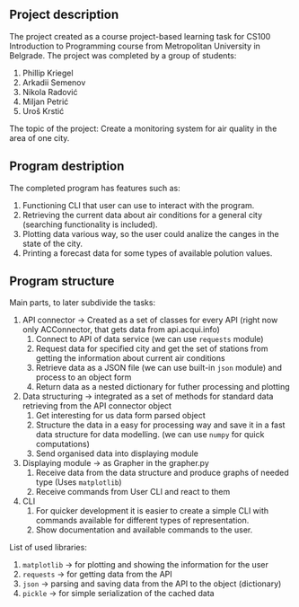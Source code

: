 ## Project description
The project created as a course project-based learning task
for CS100 Introduction to Programming course from Metropolitan University in Belgrade.
The project was completed by a group of students:
1. Phillip Kriegel
2. Arkadii Semenov
3. Nikola Radović
4. Miljan Petrić
5. Uroš Krstić

The topic of the project: Create a monitoring system for air quality in the area of one city.

## Program destription
The completed program has features such as:
1. Functioning CLI that user can use to interact with the program.
2. Retrieving the current data about air conditions for a general city (searching functionality is included).
3. Plotting data various way, so the user could analize the canges in the state of the city.
4. Printing a forecast data for some types of available polution values.

## Program structure
Main parts, to later subdivide the tasks:
1. API connector -> Created as a set of classes for every API (right now only ACConnector, that gets data from api.acqui.info)
    1. Connect to API of data service (we can use `requests` module)
    2. Request data for specified city and get the set of stations from getting the information about current air conditions
    3. Retrieve data as a JSON file (we can use built-in `json` module) and process to an object form
    5. Return data as a nested dictionary for futher processing and plotting
2. Data structuring -> integrated as a set of methods for standard data retrieving from the API connector object
    1. Get interesting for us data form parsed object
    2. Structure the data in a easy for processing way and save it in a fast data structure for data modelling. (we can use `numpy` for quick computations)
    3. Send organised data into displaying module
3. Displaying module -> as Grapher in the grapher.py
    1. Receive data from the data structure and produce graphs of needed type (Uses `matplotlib`)
    2. Receive commands from User CLI and react to them
4. CLI
    1. For quicker development it is easier to create a simple CLI with commands available for different types of representation.
    2. Show documentation and available commands to the user.

List of used libraries:
1. `matplotlib` -> for plotting and showing the information for the user
2. `requests` -> for getting data from the API
3. `json` -> parsing and saving data from the API to the object (dictionary)
3. `pickle` -> for simple serialization of the cached data
